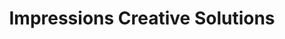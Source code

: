 ---
title: "Impressions Creative Solutions"
url: /huntingdon/impressions-creative-solutions/
shop: copyshop
---